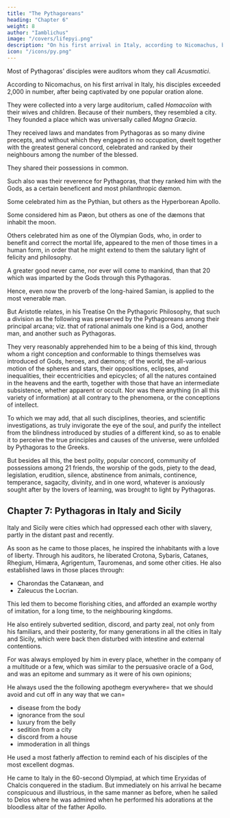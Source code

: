 ```yaml
---
title: "The Pythagoreans"
heading: "Chapter 6"
weight: 8
author: "Iamblichus"
image: "/covers/lifepyi.png"
description: "On his first arrival in Italy, according to Nicomachus, being captivated by one popular oration alone, they exceeded 2,000 in number."
icon: "/icons/py.png"
---
```




Most of Pythagoras' disciples were auditors whom they call *Acusmatici*. 

According to Nicomachus, on his first arrival in Italy, his disciples exceeded 2,000 in number, after being captivated by one popular oration alone. 

They were collected into a very large <!-- and common --> auditorium, called *Homacoïon* with their wives and children. Because of their numbers, they resembled a city. They founded a place which was universally called *Magna Græcia*. 

They received laws and mandates from Pythagoras as so many divine precepts, and without which they engaged in no occupation, dwelt together with the greatest general concord, celebrated and ranked by their neighbours among the number of the blessed. 

They shared their possessions in common. 

Such also was their reverence for Pythagoras, that they ranked him with the Gods, as a certain beneficent and most philanthropic dæmon. 

Some celebrated him as the Pythian, but others as the Hyperborean Apollo. 

Some considered him as Pæon, but others as one of the dæmons that inhabit the moon.

Others celebrated him as one of the Olympian Gods, who, in order to benefit and correct the mortal life, appeared to the men of those times in a human form, in order that he might extend to them the salutary light of felicity and philosophy. 

A greater good never came, nor ever will come to mankind, than that 20 which was imparted by the Gods through this Pythagoras. 

Hence, even now the proverb of the long-haired Samian, is applied to the most venerable man. 

But Aristotle relates, in his Treatise On the Pythagoric Philosophy, that such a division as the following was preserved by the Pythagoreans among their principal arcana; viz. that of rational animals one kind is a God, another man, and another such as Pythagoras. 

They very reasonably apprehended him to be a being of this kind, through whom a right conception and conformable to things themselves was introduced of Gods, heroes, and dæmons; of the world, the all-various motion of the spheres and stars, their oppositions, eclipses, and inequalities, their eccentricities and epicycles; of all the natures contained in the heavens and the earth, together with those that have an intermediate subsistence, whether apparent or occult. Nor was there anything (in all this variety of information) at all contrary to the phenomena, or the conceptions of intellect. 

To which we may add, that all such disciplines, theories, and scientific investigations, as truly invigorate the eye of the soul, and purify the intellect from the blindness introduced by studies of a different kind, so as to enable it to perceive the true principles and causes of the universe, were unfolded by Pythagoras to the Greeks. 

But besides all this, the best polity, popular concord, community of possessions among 21 friends, the worship of the gods, piety to the dead, legislation, erudition, silence, abstinence from animals, continence, temperance, sagacity, divinity, and in one word, whatever is anxiously sought after by the lovers of learning, was brought to light by Pythagoras. 

<!-- On all these accounts, therefore, as I have just now said, he was (every where) so transcendently admired. -->

## Chapter 7: Pythagoras in Italy and Sicily

<!-- It remains therefore after this, that we should relate how he travelled, what places he first visited, what discourses he made, on what subjects, and to whom they were addressed; for thus we shall easily apprehend the nature of his association with the men of that time. It is said then, that  -->



Italy and Sicily were cities which had oppressed each other with slavery, partly in the distant past and recently. 

As soon as he came to those places, he inspired the inhabitants with a love of liberty. Through his auditors, he liberated Crotona, Sybaris, Catanes, Rhegium, Himæra, Agrigentum, Tauromenas, and some other cities. He also established laws in those places through:
- Charondas the Catanæan, and
- Zaleucus the Locrian. 

This led them to become florishing cities, and afforded an example worthy of imitation, for a long time, to the neighbouring kingdoms. 

He also entirely subverted sedition, discord, and party zeal, not only from his familiars, and their posterity, for many generations in all the cities in Italy and Sicily, which were back then disturbed with intestine and external contentions. 

For  was always employed by him in every place, whether in the company of a multitude or a few, which was similar to the persuasive oracle of a God, and was an epitome and summary as it were of his own opinions; 


He always used the the following apothegm everywhere= that we should avoid and cut off in any way that we can= 
- disease from the body
- ignorance from the soul
- luxury from the belly
- sedition from a city
- discord from a house
- immoderation in all things

He used a most fatherly affection to remind each of his disciples of the most excellent dogmas. 

<!-- Such therefore was the common form of his life at that time, both in words and actions. If, however, it be requisite to make a more particular relation of what he did and said, it must be observed, that 
 -->
He came to Italy in the 60-second Olympiad, at which time Eryxidas of Chalcis conquered in the stadium. But immediately on his arrival he became conspicuous and illustrious, in the same manner as before, when he sailed to Delos where he was admired when he performed his adorations at the bloodless altar of the father Apollo.
